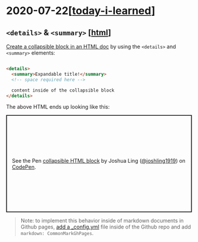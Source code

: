 # 2020-07-22[[today-i-learned]]

## `<details>` & `<summary>` [[html]]

[Create a collapsible block in an HTML doc][collapsible] by using the
`<details>` and `<summary>` elements:

```html

<details>
  <summary>Expandable title!</summary>
  <!-- space required here -->

  content inside of the collapsible block
</details>

```

The above HTML ends up looking like this:

<p class="codepen" data-height="265" data-theme-id="dark" data-default-tab="html,result" data-user="joshling1919" data-slug-hash="QWyYVbQ" style="height: 265px; box-sizing: border-box; display: flex; align-items: center; justify-content: center; border: 2px solid; margin: 1em 0; padding: 1em;" data-pen-title="collapsible HTML block">
  <span>See the Pen <a href="https://codepen.io/joshling1919/pen/QWyYVbQ">
  collapsible HTML block</a> by Joshua Ling (<a href="https://codepen.io/joshling1919">@joshling1919</a>)
  on <a href="https://codepen.io">CodePen</a>.</span>
</p>
<script async src="https://static.codepen.io/assets/embed/ei.js"></script>


> Note: to implement this behavior inside of markdown documents in Github pages,
> [add a _config.yml][config] file inside of the Github repo and add `markdown:
> CommonMarkGhPages`.

[config]: https://github.community/t/collapsible-markdown-inside-details-summary-summary-details-fails-to-render/10489
[collapsible]: https://gist.github.com/pierrejoubert73/902cc94d79424356a8d20be2b382e1ab



[//begin]: # "Autogenerated link references for markdown compatibility"
[today-i-learned]: ../today-i-learned "Today I Learned"
[html]: ../../topics/html/html "HTML"
[//end]: # "Autogenerated link references"
